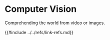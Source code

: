 # Computer Vision

Comprehending the world from video or images.

{{#include ../../refs/link-refs.md}}
